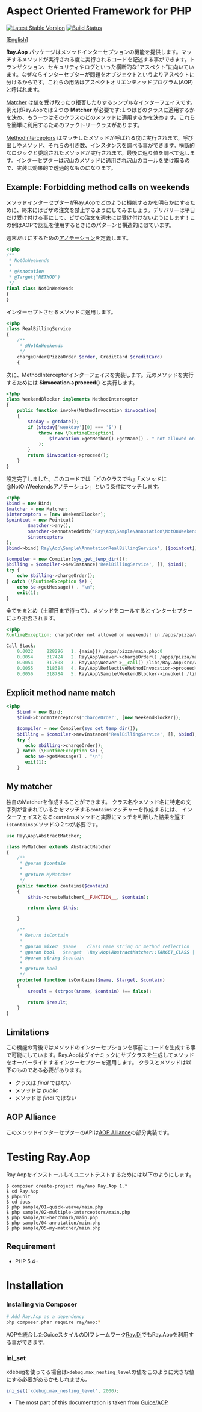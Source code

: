 Aspect Oriented Framework for PHP
=================================

[![Latest Stable Version](https://poser.pugx.org/ray/aop/v/stable.png)](https://packagist.org/packages/ray/aop)
[![Build Status](https://secure.travis-ci.org/koriym/Ray.Aop.png)](http://travis-ci.org/koriym/Ray.Aop)

[[English]](https://github.com/koriym/Ray.Aop/blob/develop/README.md)

**Ray.Aop** パッケージはメソッドインターセプションの機能を提供します。マッチするメソッドが実行される度に実行されるコードを記述する事ができます。トランザクション、セキュリティやログといった横断的な”アスペクト”に向いています。なぜならインターセプターが問題をオブジェクトというよりアスペクトに分けるからです。これらの用法はアスペクトオリエンティッドプログラム(AOP)と呼ばれます。

[Matcher](http://bearsunday.github.io/builds/Ray.Aop/api/class-Ray.Aop.Matchable.html) は値を受け取ったり拒否したりするシンプルなインターフェイスです。例えばRay.Aopでは２つの **Matcher** が必要です:１つはどのクラスに適用するかを決め、もう一つはそのクラスのどのメソッドに適用するかを決めます。これらを簡単に利用するためのファクトリークラスがあります。

[MethodInterceptors](http://bearsunday.github.io/builds/Ray.Aop/api/class-Ray.Aop.MethodInterceptor.html) はマッチしたメソッドが呼ばれる度に実行されます。呼び出しやメソッド、それらの引き数、インスタンスを調べる事ができます。横断的なロジックと委譲されたメソッドが実行されます。最後に返り値を調べて返します。インターセプターは沢山のメソッドに適用され沢山のコールを受け取るので、実装は効果的で透過的なものになります。


Example: Forbidding method calls on weekends
--------------------------------------------

メソッドインターセプターがRay.Aopでどのように機能するかを明らかにするために、終末にはピザの注文を禁止するようにしてみましょう。デリバリーは平日だけ受け付ける事にして、ピザの注文を週末には受け付けないようにします！この例はAOPで認証を使用するときにのパターンと構造的に似ています。

週末だけにするための[アノテーション](http://docs.doctrine-project.org/projects/doctrine-common/en/latest/reference/annotations.html)を定義します。

```php
<?php
/**
 * NotOnWeekends
 *
 * @Annotation
 * @Target("METHOD")
 */
final class NotOnWeekends
{
}
```

インターセプトさせるメソッドに適用します。

```php
<?php
class RealBillingService
{
    /**
     * @NotOnWeekends
     */
    chargeOrder(PizzaOrder $order, CreditCard $creditCard)
    {
```

次に、MethodInterceptorインターフェイスを実装します。元のメソッドを実行するためには **$invocation->proceed()** と実行します。 

```php
<?php
class WeekendBlocker implements MethodInterceptor
{
    public function invoke(MethodInvocation $invocation)
    {
        $today = getdate();
        if ($today['weekday'][0] === 'S') {
            throw new \RuntimeException(
          		$invocation->getMethod()->getName() . " not allowed on weekends!"
            );
        }
        return $invocation->proceed();
    }
}
```

設定完了しました。このコードでは「どのクラスでも」「メソッドに@NotOnWeekendsアノテーション」という条件にマッチします。

```php
<?php
$bind = new Bind;
$matcher = new Matcher;
$interceptors = [new WeekendBlocker];
$pointcut = new Pointcut(
		$matcher->any(),
		$matcher->annotatedWith('Ray\Aop\Sample\Annotation\NotOnWeekends'),
		$interceptors
);
$bind->bind('Ray\Aop\Sample\AnnotationRealBillingService', [$pointcut]);

$compiler = new Compiler(sys_get_temp_dir());
$billing = $compiler->newInstance('RealBillingService', [], $bind);
try {
    echo $billing->chargeOrder();
} catch (\RuntimeException $e) {
    echo $e->getMessage() . "\n";
    exit(1);
}
```

全てをまとめ（土曜日まで待って）、メソッドをコールするとインターセプターにより拒否されます。

```php
<?php
RuntimeException: chargeOrder not allowed on weekends! in /apps/pizza/WeekendBlocker.php on line 14

Call Stack:
    0.0022     228296   1. {main}() /apps/pizza/main.php:0
    0.0054     317424   2. Ray\Aop\Weaver->chargeOrder() /apps/pizza/main.php:14
    0.0054     317608   3. Ray\Aop\Weaver->__call() /libs/Ray.Aop/src/Weaver.php:14
    0.0055     318384   4. Ray\Aop\ReflectiveMethodInvocation->proceed() /libs/Ray.Aop/src/Weaver.php:68
    0.0056     318784   5. Ray\Aop\Sample\WeekendBlocker->invoke() /libs/Ray.Aop/src/ReflectiveMethodInvocation.php:65
```

Explicit method name match
---------------------------

```php
<?php
	$bind = new Bind;
	$bind->bindInterceptors('chargeOrder', [new WeekendBlocker]);

    $compiler = new Compiler(sys_get_temp_dir());
	$billing = $compiler->newInstance('RealBillingService', [], $bind);
	try {
	   echo $billing->chargeOrder();
	} catch (\RuntimeException $e) {
	   echo $e->getMessage() . "\n";
	   exit(1);
	}
```

My matcher
----------
独自のMatcherを作成することができます。
クラス名やメソッド名に特定の文字列が含まれているかをマッチする`contains`マッチャーを作成するには、
インターフェイスとなる`contains`メソッドと実際にマッチを判断した結果を返す`isContains`メソッドの２つが必要です。

```php
use Ray\Aop\AbstractMatcher;

class MyMatcher extends AbstractMatcher
{
    /**
     * @param $contain
     *
     * @return MyMatcher
     */
    public function contains($contain)
    {
        $this->createMatcher(__FUNCTION__, $contain);

        return clone $this;

    }

    /**
     * Return isContain
     *
     * @param mixed  $name    class name string or method reflection
     * @param bool   $target  \Ray\Aop\AbstractMatcher::TARGET_CLASS | \Ray\Aop\AbstractMatcher::Target_METHOD
     * @param string $contain
     *
     * @return bool
     */
    protected function isContains($name, $target, $contain)
    {
        $result = (strpos($name, $contain) !== false);

        return $result;
    }
}
```

Limitations
-----------

この機能の背後ではメソッドのインターセプションを事前にコードを生成する事で可能にしています。Ray.Aopはダイナミックにサブクラスを生成してメソッドをオーバーライドするインターセプターを適用します。
クラスとメソッドは以下のものである必要があります。

 * クラスは *final* ではない
 * メソッドは *public*
 * メソッドは *final* ではない

AOP Alliance
------------
このメソッドインターセプターのAPIは[AOP Alliance](http://aopalliance.sourceforge.net/doc/org/aopalliance/intercept/MethodInterceptor.html)の部分実装です。

Testing Ray.Aop
===============

Ray.Aopをインストールしてユニットテストするためには以下のようにします。

```
$ composer create-project ray/aop Ray.Aop 1.*
$ cd Ray.Aop
$ phpunit
$ cd docs
$ php sample/01-quick-weave/main.php 
$ php sample/02-multiple-interceptors/main.php
$ php sample/03-benchmark/main.php
$ php sample/04-annotation/main.php
$ php sample/05-my-matcher/main.php 
```

Requirement
-------------

 * PHP 5.4+

Installation
============

### Installing via Composer

```bash
# Add Ray.Aop as a dependency
php composer.phar require ray/aop:*
```

AOPを統合したGuiceスタイルのDIフレームワーク[Ray.Di](https://github.com/koriym/Ray.Di)でもRay.Aopを利用する事ができます。

### ini_set

xdebugを使ってる場合は`xdebug.max_nesting_level`の値をこのように大きな値にする必要があるかもしれません。

```php
ini_set('xdebug.max_nesting_level', 2000);
```

* The most part of this documentation is taken from [Guice/AOP](https://code.google.com/p/google-guice/wiki/AOP)
